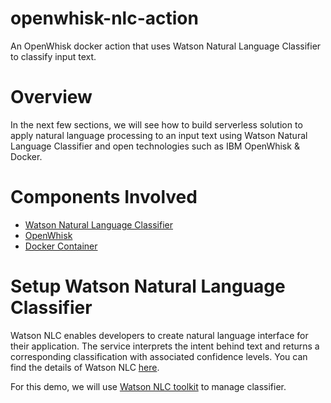 # openwhisk-nlc-action
An OpenWhisk docker action that uses Watson Natural Language Classifier to classify input text.

# Overview
In the next few sections, we will see how to build serverless solution to apply natural language processing to an input text using Watson Natural Language Classifier and open technologies such as IBM OpenWhisk & Docker.

# Components Involved
- [Watson Natural Language Classifier](https://www.ibm.com/watson/developercloud/nl-classifier.html)
- [OpenWhisk](https://new-console.ng.bluemix.net/openwhisk/)
- [Docker Container](https://www.docker.com/)

# Setup Watson Natural Language Classifier
Watson NLC enables developers to create natural language interface for their application. The service interprets the intent behind text and returns a corresponding classification with associated confidence levels. You can find the details of Watson NLC [here](https://www.ibm.com/watson/developercloud/nl-classifier.html).

For this demo, we will use [Watson NLC toolkit](https://www.ibm.com/watson/developercloud/doc/nl-classifier/tool_overview.shtml) to manage classifier.

